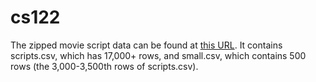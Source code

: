 # cs122

The zipped movie script data can be found at [this URL](https://drive.google.com/file/d/0B-Zg2Odn-W_wSE1tZzdvazBhaHM/view?usp=sharing). It contains scripts.csv, which has 17,000+ rows, and small.csv, which contains 500 rows (the 3,000-3,500th rows of scripts.csv).
